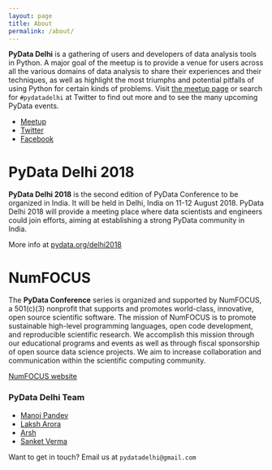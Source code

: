 ```yaml
---
layout: page
title: About
permalink: /about/
---
```


**PyData Delhi** is a gathering of users and developers of data analysis tools in Python. 
A major goal of the meetup is to provide a venue for users across all the various domains of data analysis to share their experiences and their techniques, as well as highlight the most triumphs and potential pitfalls of using Python for certain kinds of problems. 
Visit [the meetup page](https://meetup.com/PyDataDelhi) or search for `#pydatadelhi` at Twitter to find out more and to see the many upcoming PyData events. 

- [Meetup](https://meetup.com/PyDataDelhi)
- [Twitter](https://twitter.com/PyDataDelhi)
- [Facebook](http://fb.com/pydatadelhi)


# PyData Delhi 2018

**PyData Delhi 2018** is the second edition of PyData Conference to be organized in India. It will be held in Delhi, India on 11-12 August 2018. PyData Delhi 2018 will provide a meeting place where data scientists and engineers could join efforts, aiming at establishing a strong PyData community in India. 

More info at [pydata.org/delhi2018](https://pydata.org/delhi2018)

# NumFOCUS

The **PyData Conference** series is organized and supported by NumFOCUS, a 501(c)(3) nonprofit that supports and promotes world-class, innovative, open source scientific software. The mission of NumFOCUS is to promote sustainable high-level programming languages, open code development, and reproducible scientific research.
We accomplish this mission through our educational programs and events as well as through fiscal sponsorship of open source data science projects. We aim to increase collaboration and communication within the scientific computing community. 

[NumFOCUS website](https://www.numfocus.org/)


### PyData Delhi Team

- [Manoj Pandey](mailto:manojpandey1996@gmail.com)
- [Laksh Arora](mailto:laksharora28@gmail.com)
- [Arsh](mailto:programmer.arsh@gmail.com)
- [Sanket Verma](mailto:svsanketverma5@gmail.com)

Want to get in touch? Email us at `pydatadelhi@gmail.com`
